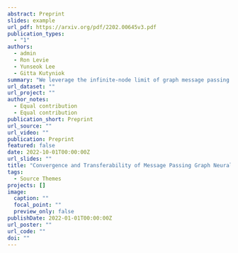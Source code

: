```yaml
---
abstract: Preprint
slides: example
url_pdf: https://arxiv.org/pdf/2202.00645v3.pdf
publication_types:
  - "1"
authors:
  - admin
  - Ron Levie
  - Yunseok Lee
  - Gitta Kutyniok
summary: "We leverage the infinite-node limit of graph message passing neural networks to derive a uniform generalization bound that decreases with respect to the graphs' sizes."
url_dataset: ""
url_project: ""
author_notes:
  - Equal contribution
  - Equal contribution
publication_short: Preprint
url_source: ""
url_video: ""
publication: Preprint
featured: false
date: 2022-10-01T00:00:00Z
url_slides: ""
title: "Convergence and Transferability of Message Passing Graph Neural Networks."
tags:
  - Source Themes
projects: []
image:
  caption: ""
  focal_point: ""
  preview_only: false
publishDate: 2022-01-01T00:00:00Z
url_poster: ""
url_code: ""
doi: ""
---
```

